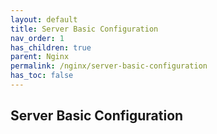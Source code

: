 ```yaml
---
layout: default    
title: Server Basic Configuration
nav_order: 1
has_children: true
parent: Nginx
permalink: /nginx/server-basic-configuration
has_toc: false
---
```


## Server Basic Configuration